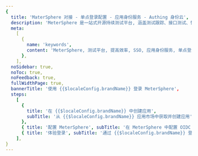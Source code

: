 ```yaml
---
{
  title: 'MaterSphere 对接 - 单点登录配置 - 应用身份服务 - Authing 身份云',
  description: 'MeterSphere 是一站式开源持续测试平台, 涵盖测试跟踪、接口测试、性能测试、 团队协作等功能，全面兼容 JMeter、Postman、Swagger 等开源、主流标准，有效助力开发和测试团队充分利用云弹性进行高度可扩展的自动化测试，加速高质量的软件交付，推动中国测试行业整体效率的提升。',
  meta:
    [
      {
        name: 'keywords',
        content: 'MeterSphere, 测试平台, 提高效率, SSO, 应用身份服务, 单点登录配置, Authing身份云',
      },
    ],
  noSidebar: true,
  noToc: true,
  noFeedback: true,
  fullWidthPage: true,
  bannerTitle: '使用 {{$localeConfig.brandName}} 登录 MeterSphere',
  steps:
    [
      {
        title: '在 {{$localeConfig.brandName}} 中创建应用',
        subTitle: '从 {{$localeConfig.brandName}} 应用市场中获取并创建应用',
      },
      { title: '配置 MeterSphere', subTitle: '在 MeterSphere 中配置 OIDC' },
      { title: '体验登录', subTitle: '通过 {{$localeConfig.brandName}} 登录 MeterSphere' },
    ],
}
---
```


<IntegrationDetail/>
